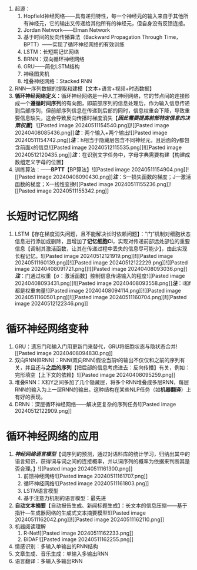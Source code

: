 1. 起源：
	1. Hopfield神经网络——具有递归特性，每一个神经元的输入来自于其他所有神经元，它的输出又传递给其他所有的神经元，但自身没有反馈连接。
	2. Jordan Network——Elman Network
	3. 基于时间的反向传播算法（Backward Propagation Through Time，BPTT）——实现了循环神经网络的有效训练
	4. LSTM：长短期记忆网络
	5. BRNN：双向循环神经网络
	6. GRU——简化LSTM结构
	7. 神经图灵机
	8. 堆叠神经网络：Stacked RNN
2. RNN—序列数据的提取和建模【文本+语言+视频+时态数据】
3. **循环神经网络定义**：循环神经网络是一种人工神经网络，它的节点间的连接形成一个**遵循时间序列**的有向图，即前部序列的信息处理后，作为输入信息传递到后部序列，但前部序列信息在传递到后部的同时，信息权重会下降，导致重要信息缺失，这会导致反向传播时梯度消失【***因此需要提高前部特定信息的决策权重***】![[Pasted image 20240511154540.png]]![[Pasted image 20240408085436.png]]***注***：两个输入+两个输出![[Pasted image 20240511154742.png]]***注***：h相当于隐藏层包含不同神经元，且后面的y都包含前面x的信息![[Pasted image 20240512115535.png]]![[Pasted image 20240512120435.png]]***注***：在识别文字任务中，字母字典需要构建【构建成数组定义字母的位置】
4. 训练算法：——**BPTT**【BP算法】![[Pasted image 20240511154904.png]]![[Pasted image 20240408090430.png]]***注***：S—损失函数的梯度；J—激活函数的梯度；X—线性变换![[Pasted image 20240511155236.png]]![[Pasted image 20240511155342.png]]

# 长短时记忆网络
1. LSTM【存在梯度消失问题，且不能解决长时依赖问题】：“门”机制对细胞状态信息进行添加或删除，且增加了**记忆细胞Ci**，实现对传递前部远处部位的重要信息【调制其激活函数，让其在传递过程中丢失的信息尽可能少】，由此实现长程记忆。![[Pasted image 20240512121919.png]]![[Pasted image 20240511160139.png]]![[Pasted image 20240512122229.png]]![[Pasted image 20240408091721.png]]![[Pasted image 20240408093036.png]]***注***：门通过权重【σ：激活函数】控制信息传递输入的程度![[Pasted image 20240408093431.png]]![[Pasted image 20240408093558.png]]***注***：i和f都是权重向量![[Pasted image 20240408094114.png]]![[Pasted image 20240511160501.png]]![[Pasted image 20240511160704.png]]![[Pasted image 20240512122346.png]]

# 循环神经网络变种
1. GRU：遗忘门和输入门用更新门来替代，GRU将细胞状态与隐状态合并![[Pasted image 20240408094830.png]]
2. 双向RNN(BRNN)：RNN(双向RNN)假设当前t的输出不仅仅和之前的序列有关，并且还与**之后的序列**【把后部的信息考虑进去：反向传播】有关，例如：完形填空【上下文的依赖】![[Pasted image 20240408095259.png]]
3. 堆叠RNN：X和Y之间多加了几个隐藏层，将多个RNN堆叠成多层RNN，每层RNN的输入为上一层RNN的输出。这种结构在某些NLP任务（如**机器翻译**）上有好的表现。
4. DRNN：深层循环神经网络——解决更复杂的序列任务![[Pasted image 20240512122909.png]]

# 循环神经网络的应用
1. ***神经网络语言模型***【词序列的预测，通过对语料库的统计学习，归纳出其中的语言知识，获得词与词之间的连接概率，并以词序列的概率为依据来判断其是否合理。】![[Pasted image 20240511161300.png]]
	1. 前馈神经网络![[Pasted image 20240511161707.png]]
	2. 循环神经网络![[Pasted image 20240511161803.png]]
	3. LSTM语言模型
	4. 基于注意力机制的语言模型：最先进
2. **自动文本摘要**【自动报告生成、新闻标题生成】：长文本的信息压缩——基于指针—生成器网络的生成式文本摘要模型![[Pasted image 20240511162042.png]]![[Pasted image 20240511162110.png]]
3. 机器阅读理解
	1. R-Net![[Pasted image 20240511162233.png]]
	2. BiDAF![[Pasted image 20240511162255.png]]
4. 情感识别：多输入单输出的RNN结构
5. 文章生成、音乐生成：单输入多输出RNN
6. 语言翻译：多输入多输出RNN